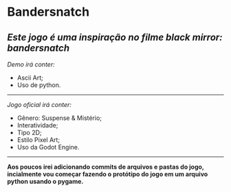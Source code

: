 # Bandersnatch
*Este jogo é uma inspiração no filme black mirror: bandersnatch*
---
*Demo irá conter:*
- Ascii Art;
- Uso de python.
---
*Jogo oficial irá conter:*
- Gênero: Suspense & Mistério;
- Interatividade;
- Tipo 2D;
- Estilo Pixel Art;
- Uso da Godot Engine.
***
**Aos poucos irei adicionando commits de arquivos e pastas do jogo, incialmente vou começar fazendo o protótipo do jogo em um arquivo python usando o pygame.**
